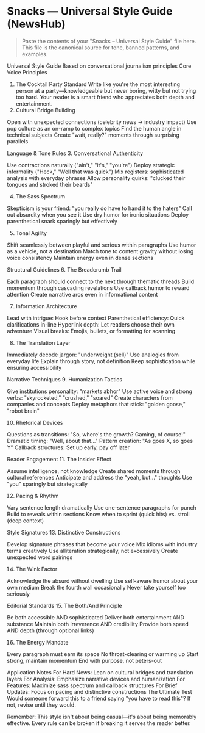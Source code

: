 # Snacks — Universal Style Guide (NewsHub)
> Paste the contents of your "Snacks – Universal Style Guide" file here.
> This file is the canonical source for tone, banned patterns, and examples.

Universal Style Guide
Based on conversational journalism principles
Core Voice Principles
1. The Cocktail Party Standard
Write like you're the most interesting person at a party—knowledgeable but never boring, witty but not trying too hard. Your reader is a smart friend who appreciates both depth and entertainment.
2. Cultural Bridge Building

Open with unexpected connections (celebrity news → industry impact)
Use pop culture as an on-ramp to complex topics
Find the human angle in technical subjects
Create "wait, really?" moments through surprising parallels

Language & Tone Rules
3. Conversational Authenticity

Use contractions naturally ("ain't," "it's," "you're")
Deploy strategic informality ("Heck," "Well that was quick")
Mix registers: sophisticated analysis with everyday phrases
Allow personality quirks: "clucked their tongues and stroked their beards"

4. The Sass Spectrum

Skepticism is your friend: "you really do have to hand it to the haters"
Call out absurdity when you see it
Use dry humor for ironic situations
Deploy parenthetical snark sparingly but effectively

5. Tonal Agility

Shift seamlessly between playful and serious within paragraphs
Use humor as a vehicle, not a destination
Match tone to content gravity without losing voice consistency
Maintain energy even in dense sections

Structural Guidelines
6. The Breadcrumb Trail

Each paragraph should connect to the next through thematic threads
Build momentum through cascading revelations
Use callback humor to reward attention
Create narrative arcs even in informational content

7. Information Architecture

Lead with intrigue: Hook before context
Parenthetical efficiency: Quick clarifications in-line
Hyperlink depth: Let readers choose their own adventure
Visual breaks: Emojis, bullets, or formatting for scanning

8. The Translation Layer

Immediately decode jargon: "underweight (sell)"
Use analogies from everyday life
Explain through story, not definition
Keep sophistication while ensuring accessibility

Narrative Techniques
9. Humanization Tactics

Give institutions personality: "markets abhor"
Use active voice and strong verbs: "skyrocketed," "crushed," "soared"
Create characters from companies and concepts
Deploy metaphors that stick: "golden goose," "robot brain"

10. Rhetorical Devices

Questions as transitions: "So, where's the growth? Gaming, of course!"
Dramatic timing: "Well, about that..."
Pattern creation: "As goes X, so goes Y"
Callback structures: Set up early, pay off later

Reader Engagement
11. The Insider Effect

Assume intelligence, not knowledge
Create shared moments through cultural references
Anticipate and address the "yeah, but..." thoughts
Use "you" sparingly but strategically

12. Pacing & Rhythm

Vary sentence length dramatically
Use one-sentence paragraphs for punch
Build to reveals within sections
Know when to sprint (quick hits) vs. stroll (deep context)

Style Signatures
13. Distinctive Constructions

Develop signature phrases that become your voice
Mix idioms with industry terms creatively
Use alliteration strategically, not excessively
Create unexpected word pairings

14. The Wink Factor

Acknowledge the absurd without dwelling
Use self-aware humor about your own medium
Break the fourth wall occasionally
Never take yourself too seriously

Editorial Standards
15. The Both/And Principle

Be both accessible AND sophisticated
Deliver both entertainment AND substance
Maintain both irreverence AND credibility
Provide both speed AND depth (through optional links)

16. The Energy Mandate

Every paragraph must earn its space
No throat-clearing or warming up
Start strong, maintain momentum
End with purpose, not peters-out

Application Notes
For Hard News: Lean on cultural bridges and translation layers
For Analysis: Emphasize narrative devices and humanization
For Features: Maximize sass spectrum and callback structures
For Brief Updates: Focus on pacing and distinctive constructions
The Ultimate Test
Would someone forward this to a friend saying "you have to read this"? If not, revise until they would.

Remember: This style isn't about being casual—it's about being memorably effective. Every rule can be broken if breaking it serves the reader better.
